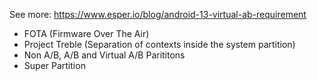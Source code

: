 See more: https://www.esper.io/blog/android-13-virtual-ab-requirement

- FOTA (Firmware Over The Air)
- Project Treble (Separation of contexts inside the system partition)
- Non A/B, A/B and Virtual A/B Parititons
- Super Partition